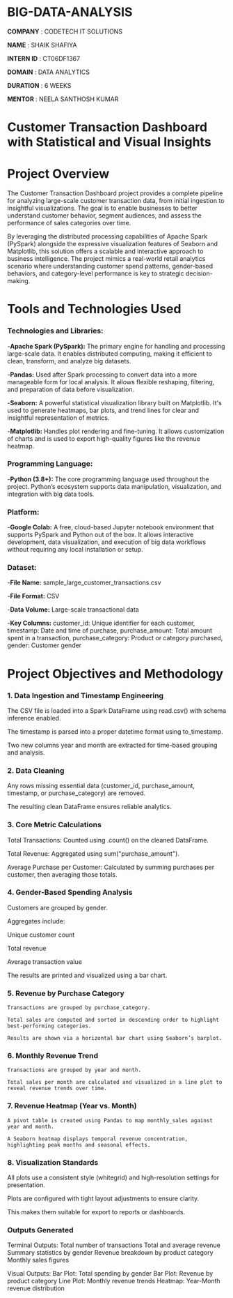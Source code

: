 # BIG-DATA-ANALYSIS

**COMPANY** : CODETECH IT SOLUTIONS

**NAME** : SHAIK SHAFIYA

**INTERN ID** : CT06DF1367

**DOMAIN** : DATA ANALYTICS

**DURATION** : 6 WEEKS

**MENTOR** : NEELA SANTHOSH KUMAR

# Customer Transaction Dashboard with Statistical and Visual Insights

# Project Overview

The Customer Transaction Dashboard project provides a complete pipeline for analyzing large-scale customer transaction data, from initial ingestion to insightful visualizations. The goal is to enable businesses to better understand customer behavior, segment audiences, and assess the performance of sales categories over time.

By leveraging the distributed processing capabilities of Apache Spark (PySpark) alongside the expressive visualization features of Seaborn and Matplotlib, this solution offers a scalable and interactive approach to business intelligence. The project mimics a real-world retail analytics scenario where understanding customer spend patterns, gender-based behaviors, and category-level performance is key to strategic decision-making.

# Tools and Technologies Used

### Technologies and Libraries:

 -**Apache Spark (PySpark):** The primary engine for handling and processing large-scale data. It enables distributed computing, making it efficient to clean, transform, and analyze big datasets.

 -**Pandas:** Used after Spark processing to convert data into a more manageable form for local analysis. It allows flexible reshaping, filtering, and preparation of data before visualization.
 
 -**Seaborn:** A powerful statistical visualization library built on Matplotlib. It's used to generate heatmaps, bar plots, and trend lines for clear and insightful representation of metrics.
 
 -**Matplotlib:** Handles plot rendering and fine-tuning. It allows customization of charts and is used to export high-quality figures like the revenue heatmap.

### Programming Language:

-**Python (3.8+):** The core programming language used throughout the project. Python’s ecosystem supports data manipulation, visualization, and integration with big data tools.

### Platform:

-**Google Colab:** A free, cloud-based Jupyter notebook environment that supports PySpark and Python out of the box. It allows interactive development, data visualization, and execution of big data workflows without requiring any local installation or setup.

### Dataset:

-**File Name:** sample_large_customer_transactions.csv

-**File Format:** CSV

-**Data Volume:** Large-scale transactional data

-**Key Columns:**
   customer_id: Unique identifier for each customer,
   timestamp: Date and time of purchase,
   purchase_amount: Total amount spent in a transaction,
   purchase_category: Product or category purchased,
   gender: Customer gender

# Project Objectives and Methodology

### 1. Data Ingestion and Timestamp Engineering

   The CSV file is loaded into a Spark DataFrame using read.csv() with schema inference enabled.
   
   The timestamp is parsed into a proper datetime format using to_timestamp.
   
   Two new columns year and month are extracted for time-based grouping and analysis.

### 2. Data Cleaning

   Any rows missing essential data (customer_id, purchase_amount, timestamp, or purchase_category) are removed.
   
   The resulting clean DataFrame ensures reliable analytics.

### 3. Core Metric Calculations

  Total Transactions: Counted using .count() on the cleaned DataFrame.
  
  Total Revenue: Aggregated using sum("purchase_amount").
  
  Average Purchase per Customer: Calculated by summing purchases per customer, then averaging those totals.

### 4. Gender-Based Spending Analysis

   Customers are grouped by gender.
   
   Aggregates include:
   
   Unique customer count
   
   Total revenue
   
   Average transaction value
   
   The results are printed and visualized using a bar chart.

### 5. Revenue by Purchase Category

    Transactions are grouped by purchase_category.
    
    Total sales are computed and sorted in descending order to highlight best-performing categories.
    
    Results are shown via a horizontal bar chart using Seaborn’s barplot.

### 6. Monthly Revenue Trend
 
    
    Transactions are grouped by year and month.
    
    Total sales per month are calculated and visualized in a line plot to reveal revenue trends over time.

### 7. Revenue Heatmap (Year vs. Month)

    A pivot table is created using Pandas to map monthly_sales against year and month.
    
    A Seaborn heatmap displays temporal revenue concentration, highlighting peak months and seasonal effects.

### 8. Visualization Standards

   All plots use a consistent style (whitegrid) and high-resolution settings for presentation.
   
   Plots are configured with tight layout adjustments to ensure clarity.
   
   This makes them suitable for export to reports or dashboards.

### Outputs Generated

Terminal Outputs:
  Total number of transactions
  Total and average revenue
  Summary statistics by gender
  Revenue breakdown by product category
  Monthly sales figures

Visual Outputs:
  Bar Plot: Total spending by gender
  Bar Plot: Revenue by product category
  Line Plot: Monthly revenue trends
  Heatmap: Year-Month revenue distribution







